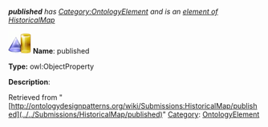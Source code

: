 ___published__ has [Category:OntologyElement](../../Category/OntologyElement "Category:OntologyElement") and is an [element of](../../Property/ElementOf "Property:ElementOf") [HistoricalMap](../../Submissions/HistoricalMap "Submissions:HistoricalMap")_


  




[![ObjectProperty](../../images/thumb/c/c3/ObjectProperty.gif/45px-ObjectProperty.gif)](../../Image/ObjectProperty.gif "ObjectProperty")
__Name__: published 


__Type:__ owl:ObjectProperty 


__Description__: 





Retrieved from "[http://ontologydesignpatterns.org/wiki/Submissions:HistoricalMap/published](../../Submissions/HistoricalMap/published)"
 [Category](http://ontologydesignpatterns.org/wiki/Special:Categories "Special:Categories"): [OntologyElement](../../Category/OntologyElement "Category:OntologyElement")